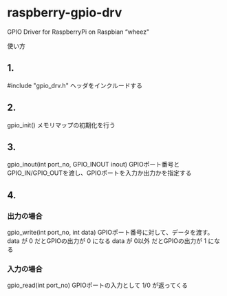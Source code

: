 raspberry-gpio-drv
==================

GPIO Driver for RaspberryPi on Raspbian “wheez"

使い方

## 1.
#include "gpio_drv.h"
ヘッダをインクルードする

## 2.
gpio_init()
メモリマップの初期化を行う

## 3.
gpio_inout(int port_no, GPIO_INOUT inout)
GPIOポート番号とGPIO_IN/GPIO_OUTを渡し、GPIOポートを入力か出力かを指定する

## 4.
### 出力の場合
gpio_write(int port_no, int data) 
GPIOポート番号に対して、データを渡す。
data が 0 だとGPIOの出力が 0 になる
data が 0以外 だとGPIOの出力が 1 になる

### 入力の場合
gpio_read(int port_no)
GPIOポートの入力として 1/0 が返ってくる

